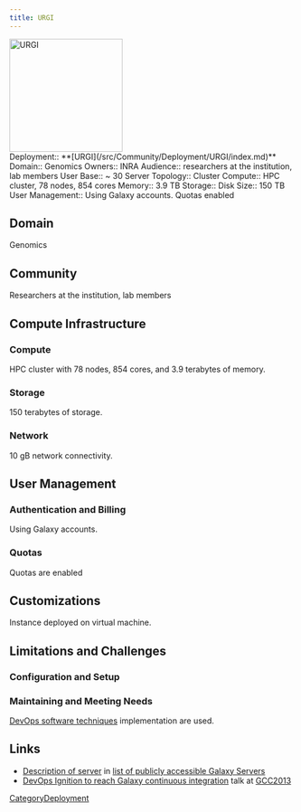 ```yaml
---
title: URGI
---
```

<div class='center'>
<a href='https://urgi.versailles.inra.fr/'><img src="/src/Images/Logos/URGILogo.png" alt="URGI" height="200" /></a>
</div>



<div class='deploymentbox'>
 Deployment:: **[URGI](/src/Community/Deployment/URGI/index.md)**
 Domain:: Genomics
 Owners:: INRA
 Audience:: researchers at the institution, lab members
 User Base:: ~ 30
 Server Topology:: Cluster
 Compute:: HPC cluster, 78 nodes, 854 cores
 Memory:: 3.9 TB
 Storage:: 
 Disk Size:: 150 TB
 User Management:: Using Galaxy accounts.  Quotas enabled
</div>

## Domain

Genomics

## Community

Researchers at the institution, lab members

## Compute Infrastructure

### Compute

HPC cluster with 78 nodes, 854 cores, and 3.9 terabytes of memory.

### Storage

150 terabytes of storage.

### Network

10 gB network connectivity.

## User Management

### Authentication and Billing

Using Galaxy accounts.

### Quotas

Quotas are enabled

## Customizations

Instance deployed on virtual machine.

## Limitations and Challenges

### Configuration and Setup

### Maintaining and Meeting Needs

[DevOps software techniques](/src/Events/GCC2013/Abstracts/Talks/index.md#devops-ignition-to-reach-galaxy-continuous-integration) implementation are used.

## Links

* [Description of server](/src/PublicGalaxyServers/index.md#inra-urgi) in [list of publicly accessible Galaxy Servers](/src/PublicGalaxyServers/index.md)
* [DevOps Ignition to reach Galaxy continuous integration](/src/Events/GCC2013/Abstracts/Talks/index.md#devops-ignition-to-reach-galaxy-continuous-integration) talk at [GCC2013](/src/Events/GCC2013/index.md)

[CategoryDeployment](/src/CategoryDeployment/index.md)

